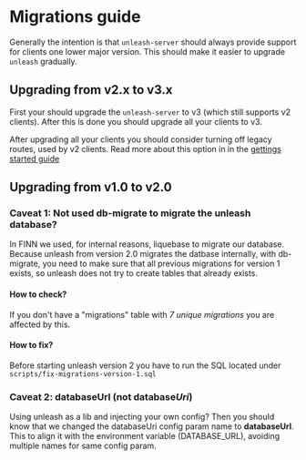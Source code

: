 # Migrations guide
Generally the intention is that `unleash-server` should always provide support for clients one lower major version. This should make it easier to upgrade `unleash` gradually. 


## Upgrading from v2.x to v3.x
First your should upgrade the `unleash-server` to v3 (which still supports v2 clients). After this is done you should upgrade all your clients to v3. 

After upgrading all your clients you should consider turning off legacy routes, used by v2 clients. Read more about this option in in the [gettings started guide](https://github.com/Unleash/unleash/blob/master/docs/getting-started.md#2-or-programmatically)

## Upgrading from v1.0 to v2.0

### Caveat 1: Not used db-migrate to migrate the unleash database?
In FINN we used, for internal reasons, liquebase to migrate our database.  
Because unleash from version 2.0 migrates the datbase internally, with db-migrate, 
you need to make sure that all previous migrations for version 1 exists, so unleash
does not try to create tables that already exists. 

#### How to check?
If you don't have a "migrations" table with _7 unique migrations_ you are affected by this. 

#### How to fix?
Before starting unleash version 2 you have to run the SQL located under `scripts/fix-migrations-version-1.sql`

### Caveat 2: databaseUrl (not database*Uri*)
Using unleash as a lib and injecting your own config? Then you should know that we changed the databaseUri config param name to **databaseUrl**. This to align it with the environment variable (DATABASE_URL), avoiding multiple names for same config param. 
